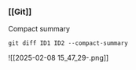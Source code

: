 ### [[Git]]

Compact summary

```git
git diff ID1 ID2 --compact-summary
```

![[2025-02-08 15_47_29-.png]]